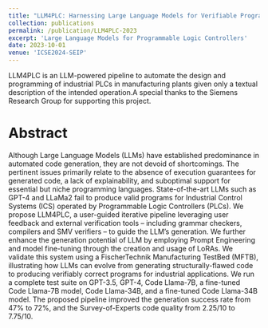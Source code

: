```yaml
---
title: "LLM4PLC: Harnessing Large Language Models for Verifiable Programming of PLCs in Industrial Control Systems"
collection: publications
permalink: /publication/LLM4PLC-2023
excerpt: 'Large Language Models for Programmable Logic Controllers'
date: 2023-10-01
venue: 'ICSE2024-SEIP'
---
```


LLM4PLC is an LLM-powered pipeline to automate the design and programming of industrial PLCs in manufacturing plants given only a textual description of the intended operation.A special thanks to the Siemens Research Group for supporting this project. 

Abstract
=====
Although Large Language Models (LLMs) have established predominance in automated code generation, they are not devoid of shortcomings. The pertinent issues primarily relate to the absence of execution guarantees for generated code, a lack of explainability, and suboptimal support for essential but niche programming languages. State-of-the-art LLMs such as GPT-4 and LLaMa2 fail to produce valid programs for Industrial Control Systems (ICS) operated by Programmable Logic Controllers (PLCs). We propose LLM4PLC, a user-guided iterative pipeline leveraging user feedback and external verification tools – including grammar checkers, compilers and SMV verifiers – to guide the LLM’s generation. We further enhance the generation potential of LLM by employing Prompt Engineering and model fine-tuning through the creation and usage of LoRAs. We validate this system using a FischerTechnik Manufacturing TestBed (MFTB), illustrating how LLMs can evolve from generating structurally-flawed code to producing verifiably correct programs for industrial applications. We run a complete test suite on GPT-3.5, GPT-4, Code Llama-7B, a fine-tuned Code Llama-7B model, Code Llama-34B, and a fine-tuned Code Llama-34B model. The proposed pipeline improved the generation success rate from 47% to 72%, and the Survey-of-Experts code quality from 2.25/10 to 7.75/10.